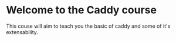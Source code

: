 # Welcome to the Caddy course

This couse will aim to teach you the basic of caddy and some of it's extensability.